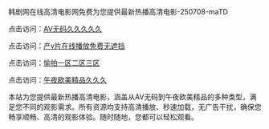 韩剧网在线高清电影网免费为您提供最新热播高清电影-250708-maTD

点击访问：<a href="https://heiliaoga6s9v.pages.dev">AV无码久久久久久</a>

点击访问：<a href="https://heiliaoow5kzm.pages.dev">产v片在线播放免费无遮挡</a>

点击访问：<a href="https://heiliao2dmwwy.pages.dev">愉拍一区二区三区</a>

点击访问：<a href="https://heiliaoll4qsx.pages.dev">午夜欧美精品久久久</a>

本站为您提供最新热播高清电影，涵盖从AV无码到午夜欧美精品的多种类型，满足您不同的观影需求。所有资源均支持高清播放、秒速加载，无广告干扰，确保您畅享顺畅、高清的观影体验。随时随地，您都可以轻松观看。

<span style="display:none;">[Canonical link](）</span>
